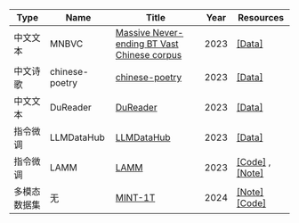 
|Type| Name|Title | Year  |   Resources   |
| ------- | -------  |------- | ----- | ------ | 
|中文文本|MNBVC|[Massive Never-ending BT Vast Chinese corpus](https://github.com/esbatmop/MNBVC)|2023|[[Data]](https://github.com/esbatmop/MNBVC)|
|中文诗歌|chinese-poetry|[chinese-poetry](https://github.com/chinese-poetry/chinese-poetry)|2023|[[Data]](https://github.com/chinese-poetry/chinese-poetry)|
|中文文本|DuReader|[DuReader](https://github.com/baidu/DuReader)|2023|[[Data]](https://github.com/baidu/DuReader)|
|指令微调|LLMDataHub|[LLMDataHub](https://github.com/Zjh-819/LLMDataHub)|2023|[[Data]](https://github.com/Zjh-819/LLMDataHub)|
|指令微调|LAMM|[LAMM](https://www.github.com/OpenGVLab/LAMM)|2023|[[Code]](https://www.github.com/OpenGVLab/LAMM) ,[[Note]](https://mp.weixin.qq.com/s/G4irNf1elK0OKivAjwZOJQ)|
|多模态数据集|无|[MINT-1T](https://arxiv.org/abs/2406.11271)|2024|[[Note]](https://mp.weixin.qq.com/s/P4tl4X8vXUjktWc-LBxAWg) [[Code]](https://github.com/mlfoundations/MINT-1T)|
